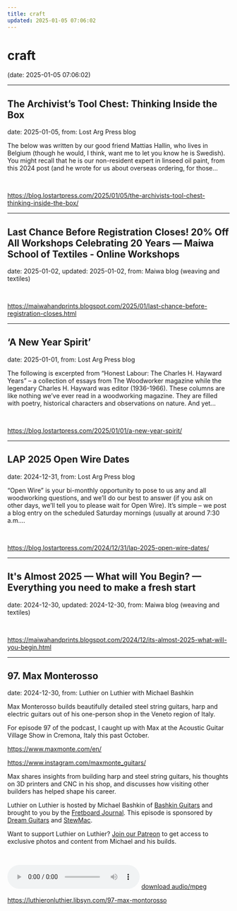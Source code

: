 ```yaml
---
title: craft
updated: 2025-01-05 07:06:02
---
```


# craft

(date: 2025-01-05 07:06:02)

---

## The Archivist’s Tool Chest: Thinking Inside the Box

date: 2025-01-05, from: Lost Arg Press blog

The below was written by our good friend Mattias Hallin, who lives in Belgium (though he would, I think, want me to let you know he is Swedish). You might recall that he is our non-resident expert in linseed oil paint, from this 2024 post (and he wrote for us about overseas ordering, for those... 

<br> 

<https://blog.lostartpress.com/2025/01/05/the-archivists-tool-chest-thinking-inside-the-box/>

---

## Last Chance Before Registration Closes! 20% Off All Workshops Celebrating 20 Years — Maiwa School of Textiles - Online Workshops

date: 2025-01-02, updated: 2025-01-02, from: Maiwa blog (weaving and textiles)

 

<br> 

<https://maiwahandprints.blogspot.com/2025/01/last-chance-before-registration-closes.html>

---

## ‘A New Year Spirit’

date: 2025-01-01, from: Lost Arg Press blog

The following is excerpted from &#8220;Honest Labour: The Charles H. Hayward Years&#8221; – a collection of essays from The Woodworker magazine while the legendary Charles H. Hayward was editor (1936-1966). These columns are like nothing we’ve ever read in a woodworking magazine. They are filled with poetry, historical characters and observations on nature. And yet... 

<br> 

<https://blog.lostartpress.com/2025/01/01/a-new-year-spirit/>

---

## LAP 2025 Open Wire Dates

date: 2024-12-31, from: Lost Arg Press blog

&#8220;Open Wire&#8221; is your bi-monthly opportunity to pose to us any and all woodworking questions, and we&#8217;ll do our best to answer (if you ask on other days, we&#8217;ll tell you to please wait for Open Wire). It&#8217;s simple – we post a blog entry on the scheduled Saturday mornings (usually at around 7:30 a.m.... 

<br> 

<https://blog.lostartpress.com/2024/12/31/lap-2025-open-wire-dates/>

---

## It's Almost 2025 — What will You Begin? — Everything you need to make a fresh start

date: 2024-12-30, updated: 2024-12-30, from: Maiwa blog (weaving and textiles)

 

<br> 

<https://maiwahandprints.blogspot.com/2024/12/its-almost-2025-what-will-you-begin.html>

---

## 97. Max Monterosso

date: 2024-12-30, from: Luthier on Luthier with Michael Bashkin

<p>Max Monterosso builds beautifully detailed steel string guitars, harp and electric guitars out of his one-person shop in the Veneto region of Italy. </p> <p>For episode 97 of the podcast, I caught up with Max at the Acoustic Guitar Village Show in Cremona, Italy this past October. </p> <p><a href= "https://www.maxmonte.com/en/">https://www.maxmonte.com/en/</a></p> <p><a href= "https://www.instagram.com/maxmonte_guitars/">https://www.instagram.com/maxmonte_guitars/</a></p> <p>Max shares insights from building harp and steel string guitars, his thoughts on 3D printers and CNC in his shop, and discusses how visiting other builders has helped shape his career.</p> <p>Luthier on Luthier is hosted by Michael Bashkin of <a href= "https://www.bashkinguitars.com">Bashkin Guitars</a> and brought to you by the <a href= "https://shop.fretboardjournal.com/products/fretboard-journal-annual-subscription"> Fretboard Journal</a>. This episode is sponsored by <a href= "https://www.dreamguitars.com/">Dream Guitars</a> and <a href= "https://www.stewmac.com/?irclickid=VA-TmuXZ%3AxyPUn0Ut-05ZTupUkHUPAzGE2bmy00&utm_source=3755630&utm_medium=Impact&utm_campaign=3755630&utm_content=Online%20Tracking%20Link_1303370&irgwc=1&partner=Fretboard%20Journal&mpid=3755630&group="> StewMac</a>.</p> <p>Want to support Luthier on Luthier? <a href= "https://www.patreon.com/luthieronluthier">Join our Patreon</a> to get access to exclusive photos and content from Michael and his builds.</p> <p> </p> 

<audio crossorigin="anonymous" controls="controls">
<source type="audio/mpeg" src="https://traffic.libsyn.com/secure/luthieronluthier/LOL97.mp3?dest-id=480616"></source>
</audio> <a href="https://traffic.libsyn.com/secure/luthieronluthier/LOL97.mp3?dest-id=480616" target="_blank">download audio/mpeg</a><br> 

<https://luthieronluthier.libsyn.com/97-max-montorosso>

